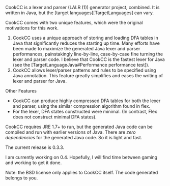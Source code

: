 CookCC is a lexer and parser (LALR (1)) generator project, combined.  It is written in Java, but the [target languages][TargetLanguages] can vary.

CookCC comes with two unique features, which were the original motivations for this work.

1. CookCC uses a unique approach of storing and loading DFA tables in Java that significantly reduces the starting up time.  Many efforts have been made to maximize the generated Java lexer and parser performances, painstakingly line-by-line, case-by-case fine turning the lexer and parser code.  I believe that CookCC is the fastest lexer for Java (see the [TargetLanguageJava#Performance performance test]).
1. CookCC allows lexer/parser patterns and rules to be specified using Java annotation.  This feature greatly simplifies and eases the writing of lexer and parser for Java.

Other Features
 * CookCC can produce highly compressed DFA tables for both the lexer and parser, using the similar compression algorithm found in flex.
 * For the lexer, DFA states constructed were minimal.  (In contrast, Flex does not construct minimal DFA states).

CookCC requires JRE 1.7+ to run, but the generated Java code can be compiled and run with earlier versions of Java.  There are *zero dependencies* for the generated Java code.  So it is light and fast.

The current release is 0.3.3.

I am currently working on 0.4.  Hopefully, I will find time between gaming and working to get it done.

Note: the BSD license only applies to CookCC itself.  The code generated belongs to you.

